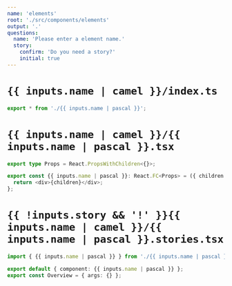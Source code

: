 ```yaml
---
name: 'elements'
root: './src/components/elements'
output: '.'
questions:
  name: 'Please enter a element name.'
  story:
    confirm: 'Do you need a story?'
    initial: true
---
```


# `{{ inputs.name | camel }}/index.ts`

```typescript
export * from './{{ inputs.name | pascal }}';
```

# `{{ inputs.name | camel }}/{{ inputs.name | pascal }}.tsx`

```typescript
export type Props = React.PropsWithChildren<{}>;

export const {{ inputs.name | pascal }}: React.FC<Props> = ({ children }) => {
  return <div>{children}</div>;
};
```

# `{{ !inputs.story && '!' }}{{ inputs.name | camel }}/{{ inputs.name | pascal }}.stories.tsx`

```typescript
import { {{ inputs.name | pascal }} } from './{{ inputs.name | pascal }}';

export default { component: {{ inputs.name | pascal }} };
export const Overview = { args: {} };
```
